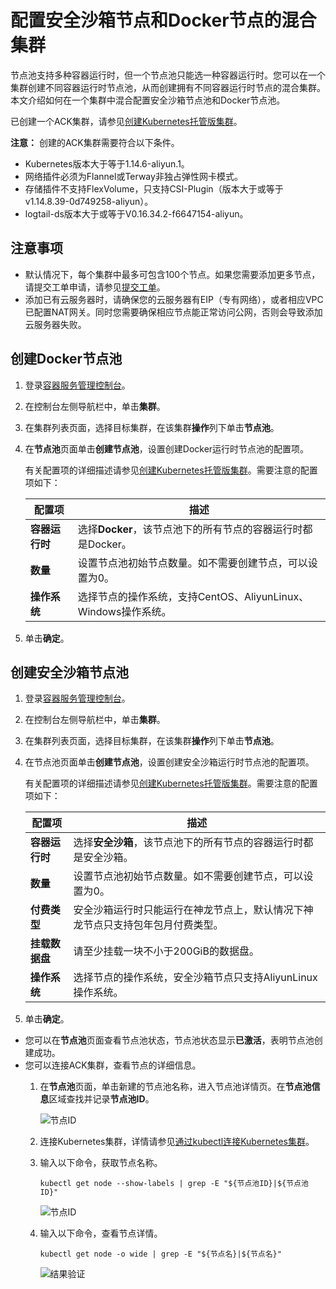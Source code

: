 # 配置安全沙箱节点和Docker节点的混合集群

节点池支持多种容器运行时，但一个节点池只能选一种容器运行时。您可以在一个集群创建不同容器运行时节点池，从而创建拥有不同容器运行时节点的混合集群。本文介绍如何在一个集群中混合配置安全沙箱节点池和Docker节点池。

已创建一个ACK集群，请参见[创建Kubernetes托管版集群](/intl.zh-CN/Kubernetes集群用户指南/集群管理/创建集群/创建Kubernetes托管版集群.md)。

**注意：** 创建的ACK集群需要符合以下条件。

-   Kubernetes版本大于等于1.14.6-aliyun.1。
-   网络插件必须为Flannel或Terway非独占弹性网卡模式。
-   存储插件不支持FlexVolume，只支持CSI-Plugin（版本大于或等于v1.14.8.39-0d749258-aliyun）。
-   logtail-ds版本大于或等于V0.16.34.2-f6647154-aliyun。

## 注意事项

-   默认情况下，每个集群中最多可包含100个节点。如果您需要添加更多节点，请提交工单申请，请参见[提交工单](https://workorder-intl.console.aliyun.com/console.htm)。
-   添加已有云服务器时，请确保您的云服务器有EIP（专有网络），或者相应VPC已配置NAT网关。同时您需要确保相应节点能正常访问公网，否则会导致添加云服务器失败。

## 创建Docker节点池

1.  登录[容器服务管理控制台](https://cs.console.aliyun.com)。

2.  在控制台左侧导航栏中，单击**集群**。

3.  在集群列表页面，选择目标集群，在该集群**操作**列下单击**节点池**。

4.  在**节点池**页面单击**创建节点池**，设置创建Docker运行时节点池的配置项。

    有关配置项的详细描述请参见[创建Kubernetes托管版集群](/intl.zh-CN/Kubernetes集群用户指南/集群管理/创建集群/创建Kubernetes托管版集群.md)。需要注意的配置项如下：

    |配置项|描述|
    |---|--|
    |**容器运行时**|选择**Docker**，该节点池下的所有节点的容器运行时都是Docker。|
    |**数量**|设置节点池初始节点数量。如不需要创建节点，可以设置为0。|
    |**操作系统**|选择节点的操作系统，支持CentOS、AliyunLinux、Windows操作系统。|

5.  单击**确定**。


## 创建安全沙箱节点池

1.  登录[容器服务管理控制台](https://cs.console.aliyun.com)。

2.  在控制台左侧导航栏中，单击**集群**。

3.  在集群列表页面，选择目标集群，在该集群**操作**列下单击**节点池**。

4.  在节点池页面单击**创建节点池**，设置创建安全沙箱运行时节点池的配置项。

    有关配置项的详细描述请参见[创建Kubernetes托管版集群](/intl.zh-CN/Kubernetes集群用户指南/集群管理/创建集群/创建Kubernetes托管版集群.md)。需要注意的配置项如下：

    |配置项|描述|
    |---|--|
    |**容器运行时**|选择**安全沙箱**，该节点池下的所有节点的容器运行时都是安全沙箱。|
    |**数量**|设置节点池初始节点数量。如不需要创建节点，可以设置为0。|
    |**付费类型**|安全沙箱运行时只能运行在神龙节点上，默认情况下神龙节点只支持包年包月付费类型。|
    |**挂载数据盘**|请至少挂载一块不小于200GiB的数据盘。|
    |**操作系统**|选择节点的操作系统，安全沙箱节点只支持AliyunLinux操作系统。|

5.  单击**确定**。


-   您可以在**节点池**页面查看节点池状态，节点池状态显示**已激活**，表明节点池创建成功。
-   您可以连接ACK集群，查看节点的详细信息。
    1.  在**节点池**页面，单击新建的节点池名称，进入节点池详情页。在**节点池信息**区域查找并记录**节点池ID**。

        ![节点ID](https://static-aliyun-doc.oss-accelerate.aliyuncs.com/assets/img/zh-CN/0427204061/p127968.png)

    2.  连接Kubernetes集群，详情请参见[通过kubectl连接Kubernetes集群](/intl.zh-CN/Kubernetes集群用户指南/集群管理/连接集群/通过kubectl连接Kubernetes集群.md)。
    3.  输入以下命令，获取节点名称。

        ```
        kubectl get node --show-labels | grep -E "${节点池ID}|${节点池ID}"
        ```

        ![节点ID](https://static-aliyun-doc.oss-accelerate.aliyuncs.com/assets/img/zh-CN/6506659951/p127399.png)

    4.  输入以下命令，查看节点详情。

        ```
        kubectl get node -o wide | grep -E "${节点名}|${节点名}"
        ```

        ![结果验证](https://static-aliyun-doc.oss-accelerate.aliyuncs.com/assets/img/zh-CN/6506659951/p127388.png)


